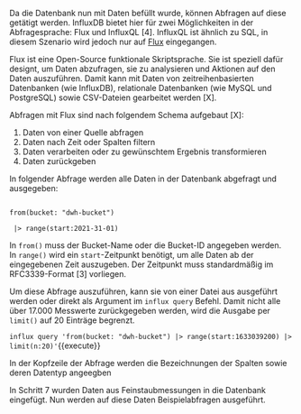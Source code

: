 Da die Datenbank nun mit Daten befüllt wurde, können Abfragen auf diese getätigt werden.
InfluxDB bietet hier für zwei Möglichkeiten in der Abfragesprache: Flux und InfluxQL [4].
InfluxQL ist ähnlich zu SQL, in diesem Szenario wird jedoch nur auf [Flux](https://docs.influxdata.com/flux/v0.x/) eingegangen.

Flux ist eine Open-Source funktionale Skriptsprache.
Sie ist speziell dafür designt, um Daten abzufragen, sie zu analysieren und Aktionen auf den Daten auszuführen.
Damit kann mit Daten von zeitreihenbasierten Datenbanken (wie InfluxDB), relationale Datenbanken (wie MySQL und PostgreSQL) sowie CSV-Dateien gearbeitet werden [X].

Abfragen mit Flux sind nach folgendem Schema aufgebaut [X]:

1. Daten von einer Quelle abfragen
2. Daten nach Zeit oder Spalten filtern
3. Daten verarbeiten oder zu gewünschtem Ergebnis transformieren
4. Daten zurückgeben

In folgender Abfrage werden alle Daten in der Datenbank abgefragt und ausgegeben:

<code>
from(bucket: "dwh-bucket")<br>
&nbsp;|> range(start:2021-31-01)
</code>

In `from()` muss der Bucket-Name oder die Bucket-ID angegeben werden.<br>
In `range()` wird ein `start`-Zeitpunkt benötigt, um alle Daten ab der eingegebenen Zeit auszugeben.
Der Zeitpunkt muss standardmäßig im RFC3339-Format [3] vorliegen.

Um diese Abfrage auszuführen, kann sie von einer Datei aus ausgeführt werden oder direkt als Argument im `influx query` Befehl.
Damit nicht alle über 17.000 Messwerte zurückgegeben werden, wird die Ausgabe per `limit()` auf 20 Einträge begrenzt.

`influx query 'from(bucket: "dwh-bucket") |> range(start:1633039200) |> limit(n:20)'`{{execute}}

In der Kopfzeile der Abfrage werden die Bezeichnungen der Spalten sowie deren Datentyp angeegben

In Schritt 7 wurden Daten aus Feinstaubmessungen in die Datenbank eingefügt.
Nun werden auf diese Daten Beispielabfragen ausgeführt.
